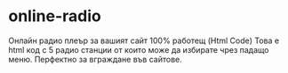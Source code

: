 # online-radio
Онлайн радио плеър за вашият сайт 100% работещ (Html Code) 
Това е html код с 5 радио станции от които може да избирате чрез падащо меню. Перфектно за вграждане във сайтове.
